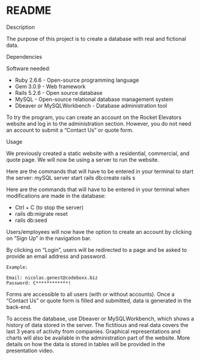 # README

Description

The purpose of this project is to create a database with real and fictional data.

Dependencies

Software needed:
- Ruby 2.6.6 - Open-source programming language
- Gem 3.0.9 -  Web framework
- Rails 5.2.6 - Open source database
- MySQL - Open-source relational database management system
- Dbeaver or MySQLWorkbench - Database administration tool

To try the program, you can create an account on the Rocket Elevators website and log in to the administration section. However, you do not need an account to submit a “Contact Us” or quote form.

Usage

We previously created a static website with a residential, commercial, and quote page. We will now be using a server to run the website. 

Here are the commands that will have to be entered in your terminal to start the server:
mySQL server start
rails db:create
rails s

Here are the commands that will have to be entered in your terminal when modifications are made in the database:
- Ctrl + C (to stop the server)
- rails db:migrate reset
- rails db:seed

Users/employees will now have the option to create an account by clicking on “Sign Up” in the navigation bar.

By clicking on “Login”, users will be redirected to a page and be asked to provide an email address and password.
	
	Example: 

	Email: nicolas.genest@codeboxx.biz
	Password: C************!

Forms are accessible to all users (with or without accounts). Once a “Contact Us” or quote form is filled and submitted, data is generated in the back-end.

To access the database, use Dbeaver or MySQLWorkbench, which shows a history of data stored in the server. The fictitious and real data covers the last 3 years of activity from companies. Graphical representations and charts will also be available in the administration part of the website. More details on how the data is stored in tables will be provided in the presentation video.